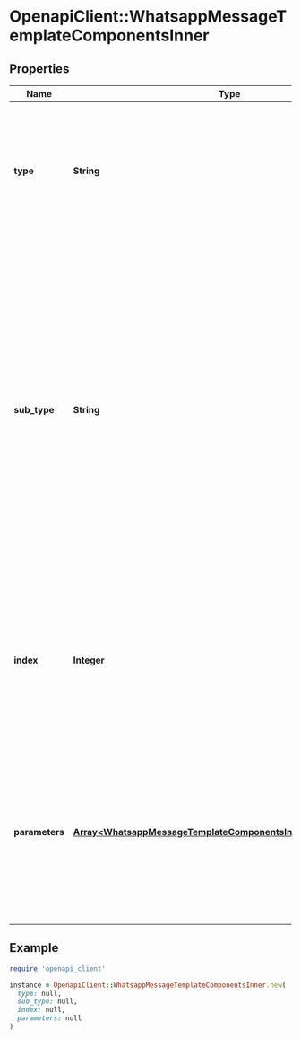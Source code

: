 # OpenapiClient::WhatsappMessageTemplateComponentsInner

## Properties

| Name | Type | Description | Notes |
| ---- | ---- | ----------- | ----- |
| **type** | **String** | Describes the component type. One of &#x60;header&#x60;, &#x60;body&#x60;, &#x60;button&#x60;. For text-based templates, we only support the type&#x3D;body. |  |
| **sub_type** | **String** | Type of button to create. &#x60;quick_reply&#x60;: Refers to a previously created quick reply button that allows for the customer to return a predefined message. &#x60;url&#x60;: Refers to a previously created button that allows the customer to visit the URL generated by appending the text parameter to the predefined prefix URL in the template. | [optional] |
| **index** | **Integer** | Required when &#x60;type&#x60; &#x3D; &#x60;button&#x60;. Not used for the other types. Position index of the button. You can have up to 3 buttons using index values of 0 to 2. | [optional] |
| **parameters** | [**Array&lt;WhatsappMessageTemplateComponentsInnerParametersInner&gt;**](WhatsappMessageTemplateComponentsInnerParametersInner.md) | Required when &#x60;type&#x60; &#x3D; &#x60;button&#x60;. Array of parameter objects with the content of the message. For components of &#x60;type&#x60; &#x3D; &#x60;button&#x60;, see the [button parameter object](https://developers.facebook.com/docs/whatsapp/cloud-api/reference/messages#button-parameter-object). | [optional] |

## Example

```ruby
require 'openapi_client'

instance = OpenapiClient::WhatsappMessageTemplateComponentsInner.new(
  type: null,
  sub_type: null,
  index: null,
  parameters: null
)
```

